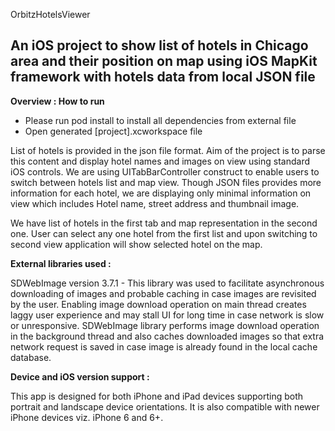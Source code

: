OrbitzHotelsViewer
<p>
<h2>
An iOS project to show list of hotels in Chicago area and their position on map using iOS MapKit framework with hotels data from local JSON file
</h2>

<b>Overview : </b>
<b>How to run</b>
<p>
<ul>
<li>Please run pod install to install all dependencies from external file </li>
<li>Open generated [project].xcworkspace file </li>
</ul>
<p>
List of hotels is provided in the json file format. Aim of the project is to parse this content and display
hotel names and images on view using standard iOS controls.
We are using UITabBarController construct to enable users to switch between hotels list and map view.
Though JSON files provides more information for each hotel, we are displaying only minimal information on view
which includes Hotel name, street address and thumbnail image.
<p>
We have list of hotels in the first tab and map representation in the second one. User can select any one hotel from the first list and upon switching to second view application will show selected hotel on the map.
</p>
</p>
<b>
External libraries used : 
</b>
<p>
SDWebImage version 3.7.1 - This library was used to facilitate asynchronous downloading of images and probable
caching in case images are revisited by the user. Enabling image download operation on main thread creates laggy user
experience and may stall UI for long time in case network is slow or unresponsive. SDWebImage library performs image
download operation in the background thread and also caches downloaded images so that extra network request is saved 
in case image is already found in the local cache database.
</p>
 <b>
Device and iOS version support : 
</b>
<p>
This app is designed for both iPhone and iPad devices supporting both portrait and landscape device orientations. It is also
compatible with newer iPhone devices viz. iPhone 6 and 6+. 
<p>


